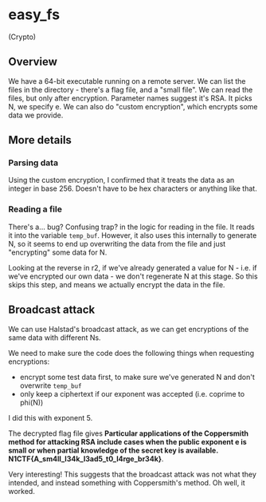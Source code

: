 # easy_fs
(Crypto)

## Overview
We have a 64-bit executable running on a remote server. 
We can list the files in the directory - there's a flag file, and a "small file".
We can read the files, but only after encryption. Parameter names suggest it's RSA. It picks N, we specify e.
We can also do "custom encryption", which encrypts some data we provide.

## More details
### Parsing data
Using the custom encryption, I confirmed that it treats the data as an integer in base 256. Doesn't have to be hex characters or anything like that.

### Reading a file
There's a... bug? Confusing trap? in the logic for reading in the file.
It reads it into the variable `temp_buf`.
However, it also uses this internally to generate N, so it seems to end up overwriting the data from the file and just "encrypting" some data for N.

Looking at the reverse in r2, if we've already generated a value for N - i.e. if we've encrypted our own data - we don't regenerate N at this stage. So this skips this step, and means we actually encrypt the data in the file.

## Broadcast attack
We can use Halstad's broadcast attack, as we can get encryptions of the same data with different Ns.

We need to make sure the code does the following things when requesting encryptions:
- encrypt some test data first, to make sure we've generated N and don't overwrite `temp_buf`
- only keep a ciphertext if our exponent was accepted (i.e. coprime to phi(N))

I did this with exponent 5.

The decrypted flag file gives
**Particular applications of the Coppersmith method for attacking RSA include cases when the public exponent e is small or when partial knowledge of the secret key is available. N1CTF{A_sm4ll_l34k_l3ad5_t0_l4rge_br34k}**.

Very interesting! This suggests that the broadcast attack was not what they intended, and instead something with Coppersmith's method.
Oh well, it worked.
